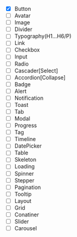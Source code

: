  - [X] Button
 - [ ] Avatar
 - [ ] Image
 - [ ] Divider
 - [ ] Typography(H1...H6/P)
 - [ ] Link
 - [ ] Checkbox
 - [ ] Input
 - [ ] Radio
 - [ ] Cascader[Select]
 - [ ] Accordion[Collapse]
 - [ ] Badge 
 - [ ] Alert
 - [ ] Notification 
 - [ ] Toast 
 - [ ] Tab 
 - [ ] Modal 
 - [ ] Progress 
 - [ ] Tag 
 - [ ] Timeline 
 - [ ] DatePicker 
 - [ ] Table
 - [ ] Skeleton
 - [ ] Loading 
 - [ ] Spinner 
 - [ ] Stepper
 - [ ] Pagination
 - [ ] Tooltip 
 - [ ] Layout 
 - [ ] Grid
 - [ ] Conatiner 
 - [ ] Slider 
 - [ ] Carousel
